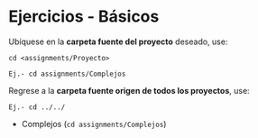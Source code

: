 # Ejercicios - Básicos

Ubíquese en la **carpeta fuente del proyecto** deseado, use:

```
cd <assignments/Proyecto>

Ej.- cd assignments/Complejos

```
Regrese a la **carpeta fuente origen de todos los proyectos**, use:

```
Ej.- cd ../../

```

- Complejos (```cd assignments/Complejos```)
